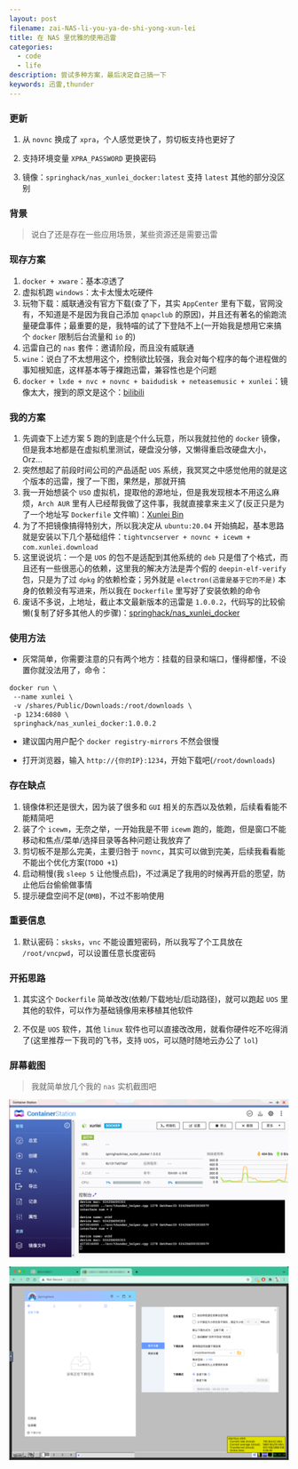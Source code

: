 ```yaml
---
layout: post
filename: zai-NAS-li-you-ya-de-shi-yong-xun-lei
title: 在 NAS 里优雅的使用迅雷
categories:
  - code
  - life
description: 尝试多种方案，最后决定自己搞一下
keywords: 迅雷,thunder
---
```

### 更新

1. 从 `novnc` 换成了 `xpra`，个人感觉更快了，剪切板支持也更好了

2. 支持环境变量 `XPRA_PASSWORD` 更换密码

3. 镜像：`springhack/nas_xunlei_docker:latest` 支持 `latest` 其他的部分没区别

### 背景

> 说白了还是存在一些应用场景，某些资源还是需要迅雷

### 现存方案

1. `docker + xware`：基本凉透了
2. 虚拟机跑 `windows`：太卡太慢太吃硬件
3. 玩物下载：威联通没有官方下载(查了下，其实 `AppCenter` 里有下载，官网没有，不知道是不是因为我自己添加 `qnapclub` 的原因)，并且还有著名的偷跑流量硬盘事件；最重要的是，我特喵的试了下登陆不上(一开始我是想用它来搞个 `docker` 限制后台流量和 `io` 的)
4. 迅雷自己的 `nas` 套件：邀请阶段，而且没有威联通
5. `wine`：说白了不太想用这个，控制欲比较强，我会对每个程序的每个进程做的事知根知底，这样基本等于裸跑迅雷，兼容性也是个问题
6. `docker + lxde + nvc + novnc + baidudisk + neteasemusic + xunlei`：镜像太大，搜到的原文是这个：[bilibili](https://www.bilibili.com/s/video/BV1qN411Q7AN)

### 我的方案

1. 先调查下上述方案 5 跑的到底是个什么玩意，所以我就拉他的 `docker` 镜像，但是我本地都是在虚拟机里测试，硬盘没分够，又懒得重启改硬盘大小，Orz...
2. 突然想起了前段时间公司的产品适配 `UOS` 系统，我冥冥之中感觉他用的就是这个版本的迅雷，搜了一下图，果然是，那就开搞
3. 我一开始想装个 `USO` 虚拟机，提取他的源地址，但是我发现根本不用这么麻烦，`Arch AUR` 里有人已经帮我做了这件事，我就直接拿来主义了(反正只是为了一个地址写 `Dockerfile` 文件嘛)：[Xunlei Bin](https://aur.archlinux.org/packages/xunlei-bin/)
4. 为了不把镜像搞得特别大，所以我决定从 `ubuntu:20.04` 开始搞起，基本思路就是安装以下几个基础组件：`tightvncserver + novnc + icewm + com.xunlei.download`
5. 这里说说坑：一个是 `UOS` 的包不是适配到其他系统的 `deb` 只是借了个格式，而且还有一些很恶心的依赖，这里我的解决方法是弄个假的 `deepin-elf-verify` 包，只是为了过 `dpkg` 的依赖检查；另外就是 `electron(迅雷是基于它的不是)` 本身的依赖没有写进来，所以我在 `Dockerfile` 里写好了安装依赖的命令
6. 废话不多说，上地址，截止本文最新版本的迅雷是 `1.0.0.2`，代码写的比较偷懒(复制了好多其他人的步骤)：[springhack/nas_xunlei_docker](https://github.com/springhack/nas_xunlei_docker/blob/main/Dockerfile)

### 使用方法

- 灰常简单，你需要注意的只有两个地方：挂载的目录和端口，懂得都懂，不设置你就没法用了，命令：

```
docker run \
 --name xunlei \
 -v /shares/Public/Downloads:/root/downloads \
 -p 1234:6080 \
 springhack/nas_xunlei_docker:1.0.0.2
```

- 建议国内用户配个 `docker registry-mirrors` 不然会很慢

- 打开浏览器，输入 `http://{你的IP}:1234`，开始下载吧(`/root/downloads`)

### 存在缺点

1. 镜像体积还是很大，因为装了很多和 `GUI` 相关的东西以及依赖，后续看看能不能精简吧
2. 装了个 `icewm`，无奈之举，一开始我是不带 `icewm` 跑的，能跑，但是窗口不能移动和焦点/菜单/选择目录等各种问题让我放弃了
3. 剪切板不是那么完美，主要归咎于 `novnc`，其实可以做到完美，后续我看看能不能出个优化方案(`TODO +1`)
4. 启动稍慢(我 `sleep 5` 让他慢点启)，不过满足了我用的时候再开启的愿望，防止他后台偷偷做事情
5. 提示硬盘空间不足(`0MB`)，不过不影响使用

### 重要信息

1. 默认密码：`sksks`，`vnc` 不能设置短密码，所以我写了个工具放在 `/root/vncpwd`，可以设置任意长度密码

### 开拓思路

1. 其实这个 `Dockerfile` 简单改改(依赖/下载地址/启动路径)，就可以跑起 `UOS` 里其他的软件，可以作为基础镜像用来移植其他软件

2. 不仅是 `UOS` 软件，其他 `linux` 软件也可以直接改改用，就看你硬件吃不吃得消了(这里推荐一下我司的飞书，支持 `UOS`，可以随时随地云办公了 `lol`)

### 屏幕截图

> 我就简单放几个我的 `nas` 实机截图吧

![](/uploads/docker.png)

![](/uploads/xunlei.png)